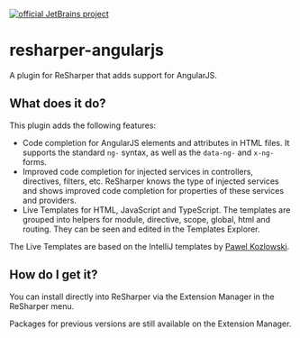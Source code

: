 [![official JetBrains project](http://jb.gg/badges/official-flat-square.svg)](https://confluence.jetbrains.com/display/ALL/JetBrains+on+GitHub)

# resharper-angularjs

A plugin for ReSharper that adds support for AngularJS. 

## What does it do?

This plugin adds the following features:

* Code completion for AngularJS elements and attributes in HTML files. It supports the standard `ng-` syntax, as well as the `data-ng-` and `x-ng-` forms.
* Improved code completion for injected services in controllers, directives, filters, etc. ReSharper knows the type of injected services and shows improved code completion for properties of these services and providers.
* Live Templates for HTML, JavaScript and TypeScript. The templates are grouped into helpers for module, directive, scope, global, html and routing. They can be seen and edited in the Templates Explorer.

The Live Templates are based on the IntelliJ templates by [Pawel Kozlowski](https://github.com/angularjs-livetpls/angularjs-webstorm-livetpls).

## How do I get it?

You can install directly into ReSharper via the Extension Manager in the ReSharper menu.

Packages for previous versions are still available on the Extension Manager.

